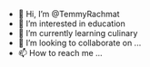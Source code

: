 - 👋 Hi, I’m @TemmyRachmat
- 👀 I’m interested in education
- 🌱 I’m currently learning culinary
- 💞️ I’m looking to collaborate on ...
- 📫 How to reach me ...

<!---
TemmyRachmat/TemmyRachmat is a ✨ special ✨ repository because its `README.md` (this file) appears on your GitHub profile.
You can click the Preview link to take a look at your changes.
--->
